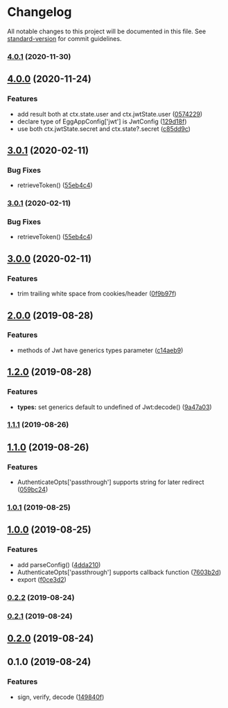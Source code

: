 # Changelog

All notable changes to this project will be documented in this file. See [standard-version](https://github.com/conventional-changelog/standard-version) for commit guidelines.


### [4.0.1](https://github.com/waitingsong/egg-jwt/compare/v4.0.0...v4.0.1) (2020-11-30)


## [4.0.0](https://github.com/waitingsong/egg-jwt/compare/v3.0.1...v4.0.0) (2020-11-24)


### Features

* add result both at ctx.state.user and ctx.jwtState.user ([0574229](https://github.com/waitingsong/egg-jwt/commit/0574229edd85827bf0cd4d7ee8649be676ef0ec4))
* declare type of EggAppConfig['jwt'] is JwtConfig ([129d18f](https://github.com/waitingsong/egg-jwt/commit/129d18f2c263f158260fdf0d9a30755075e736d0))
* use both ctx.jwtState.secret and ctx.state?.secret ([c85dd9c](https://github.com/waitingsong/egg-jwt/commit/c85dd9c03dca4b2d640d7939ada12035d4968c22))


## [3.0.1](https://github.com/waitingsong/egg-jwt/compare/v3.0.0...v3.0.1) (2020-02-11)


### Bug Fixes

* retrieveToken() ([55eb4c4](https://github.com/waitingsong/egg-jwt/commit/55eb4c4a484f5b70e9dae81d847e8f688a24826d))


















### [3.0.1](https://github.com/waitingsong/egg-jwt/compare/v3.0.0...v3.0.1) (2020-02-11)


### Bug Fixes

* retrieveToken() ([55eb4c4](https://github.com/waitingsong/egg-jwt/commit/55eb4c4a484f5b70e9dae81d847e8f688a24826d))

## [3.0.0](https://github.com/waitingsong/egg-jwt/compare/v2.0.0...v3.0.0) (2020-02-11)


### Features

* trim trailing white space from cookies/header ([0f9b97f](https://github.com/waitingsong/egg-jwt/commit/0f9b97fac586b90e2ec0ec58b8697e0e8b987a9f))

## [2.0.0](https://github.com/waitingsong/egg-jwt/compare/v1.2.0...v2.0.0) (2019-08-28)


### Features

* methods of Jwt have generics types parameter ([c14aeb9](https://github.com/waitingsong/egg-jwt/commit/c14aeb9))

## [1.2.0](https://github.com/waitingsong/egg-jwt/compare/v1.1.1...v1.2.0) (2019-08-28)


### Features

* **types:** set generics default to undefined of Jwt:decode() ([9a47a03](https://github.com/waitingsong/egg-jwt/commit/9a47a03))

### [1.1.1](https://github.com/waitingsong/egg-jwt/compare/v1.1.0...v1.1.1) (2019-08-26)

## [1.1.0](https://github.com/waitingsong/egg-jwt/compare/v1.0.1...v1.1.0) (2019-08-26)


### Features

* AuthenticateOpts['passthrough'] supports string for later redirect ([059bc24](https://github.com/waitingsong/egg-jwt/commit/059bc24))

### [1.0.1](https://github.com/waitingsong/egg-jwt/compare/v1.0.0...v1.0.1) (2019-08-25)

## [1.0.0](https://github.com/waitingsong/egg-jwt/compare/v0.2.2...v1.0.0) (2019-08-25)


### Features

* add parseConfig() ([4dda210](https://github.com/waitingsong/egg-jwt/commit/4dda210))
* AuthenticateOpts['passthrough'] supports callback function ([7603b2d](https://github.com/waitingsong/egg-jwt/commit/7603b2d))
* export ([f0ce3d2](https://github.com/waitingsong/egg-jwt/commit/f0ce3d2))

### [0.2.2](https://github.com/waitingsong/egg-jwt/compare/v0.2.1...v0.2.2) (2019-08-24)

### [0.2.1](https://github.com/waitingsong/egg-jwt/compare/v0.2.0...v0.2.1) (2019-08-24)

## [0.2.0](https://github.com/waitingsong/egg-jwt/compare/v0.1.0...v0.2.0) (2019-08-24)

## 0.1.0 (2019-08-24)


### Features

* sign, verify, decode ([149840f](https://github.com/waitingsong/egg-jwt/commit/149840f))
